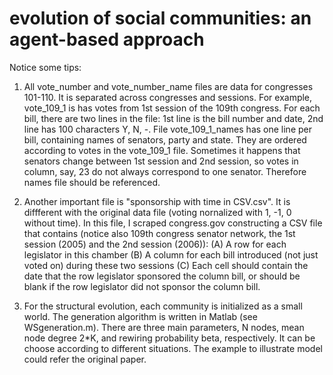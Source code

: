 # evolution of social communities: an agent-based approach
Notice some tips:
1. All vote_number and vote_number_name files are data for congresses 101-110. It is separated across congresses and sessions. For example, vote_109_1 is has votes from 1st session of the 109th congress. For each bill, there are two lines in the file: 1st line is the bill number and date, 2nd line has 100 characters Y, N, -. File vote_109_1_names has one line per bill, containing names of senators, party and state. They are ordered according to votes in the vote_109_1 file. Sometimes it happens that senators change between 1st session and 2nd session, so votes in column, say, 23 do not always correspond to one senator. Therefore names file should be referenced.

2. Another important file is "sponsorship with time in CSV.csv". It is diffferent with the original data file (voting nornalized with 1, -1, 0 without time). In this file, I scraped congress.gov constructing a CSV file that contains (notice also 109th congress senator network, the 1st session (2005) and the 2nd session (2006)):
(A) A row for each legislator in this chamber
(B) A column for each bill introduced (not just voted on) during these two sessions
(C) Each cell should contain the date that the row legislator sponsored the column bill, or should be blank if the row legislator did not sponsor the column bill.

3. For the structural evolution, each community is initialized as a small world. The generation algorithm is written in Matlab (see WSgeneration.m). There are three main parameters, N nodes, mean node degree 2*K, and rewiring probability beta, respectively. It can be choose according to different situations. The example to illustrate model could refer the original paper.

